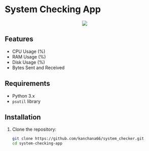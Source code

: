 
# System Checking App
<p align="center">
<img src="https://github.com/kanchana66/system_checker.py/blob/main/python.png"/>
</p>

## Features

- CPU Usage (%)
- RAM Usage (%)
- Disk Usage (%)
- Bytes Sent and Received

## Requirements

- Python 3.x
- `psutil` library

## Installation

1. Clone the repository:

   ```bash
   git clone https://github.com/kanchana66/system_checker.git
   cd system-checking-app

